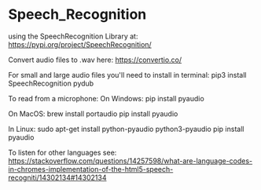 # Speech_Recognition

using the SpeechRecognition Library at:
https://pypi.org/project/SpeechRecognition/

Convert audio files to .wav here:
https://convertio.co/

For small and large audio files you'll need to install in terminal:
pip3 install SpeechRecognition pydub

To read from a microphone:
   On Windows:
     pip install pyaudio
   
   On MacOS:
     brew install portaudio
     pip install pyaudio
     
   In Linux:
     sudo apt-get install python-pyaudio python3-pyaudio
     pip install pyaudio
     
 To listen for other languages see:
 https://stackoverflow.com/questions/14257598/what-are-language-codes-in-chromes-implementation-of-the-html5-speech-recogniti/14302134#14302134
 
 
     

